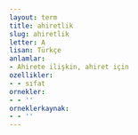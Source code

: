 ```yaml
---
layout: term
title: ahiretlik
slug: ahiretlik
letter: A
lisan: Türkçe
anlamlar:
- Ahirete ilişkin, ahiret için
ozellikler:
- - sıfat
ornekler:
- - ''
orneklerkaynak:
- - ''
---
```

